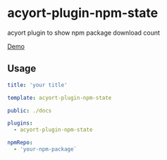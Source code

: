 # acyort-plugin-npm-state

acyort plugin to show npm package download count

[Demo](http://zwing.site/acyort-plugin-npm-state)

## Usage

```yaml
title: 'your title'

template: acyort-plugin-npm-state

public: ./docs

plugins:
  - acyort-plugin-npm-state

npmRepo:
  - 'your-npm-package`

```
